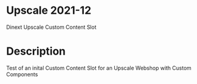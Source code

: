 # Upscale 2021-12
Dinext Upscale Custom Content Slot

# Description
Test of an inital Custom Content Slot for an Upscale Webshop with Custom Components
